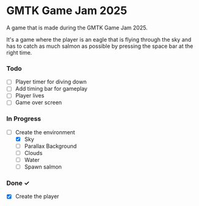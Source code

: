 # GMTK Game Jam 2025

A game that is made during the GMTK Game Jam 2025.

It's a game where the player is an eagle that is flying through the sky and has to catch as much salmon as possible by pressing the space bar at the right time.

### Todo

- [ ] Player timer for diving down
- [ ] Add timing bar for gameplay
- [ ] Player lives
- [ ] Game over screen

### In Progress

- [ ] Create the environment
  - [x] Sky
  - [ ] Parallax Background
  - [ ] Clouds
  - [ ] Water
  - [ ] Spawn salmon

### Done ✓

- [x] Create the player
